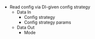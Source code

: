 - Read config via DI-given config strategy
    - Data In
        - Config strategy
        - Config strategy params
    - Data Out
        - Mode